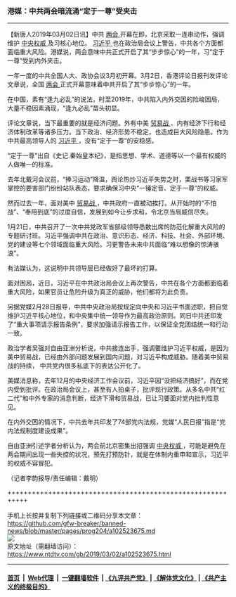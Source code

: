 ### 港媒：中共两会暗流涌“定于一尊”受夹击
------------------------

<div class="post_content">
 <p>
  【新唐人2019年03月02日讯】中共
  <a href="https://www.ntdtv.com/gb/两会.htm">
   两会
  </a>
  开幕在即，北京采取一连串动作，强调维护
  <a href="https://www.ntdtv.com/gb/中央权威.htm">
   中央权威
  </a>
  及习核心地位。
  <a href="https://www.ntdtv.com/gb/习近平.htm">
   习近平
  </a>
  也在政治局会议上警告，中共各个方面都面临重大风险。港媒说，两会意味中共正式开启了其“步步惊心”的一年，习“定于一尊”受到内外夹击。
 </p>
 <p>
  一年一度的中共全国人大、政协会议3月初开幕。3月2日，香港评论日报刊发评论文章说，全国
  <a href="https://www.ntdtv.com/gb/两会.htm">
   两会
  </a>
  正式开幕意味着中共开启了其“步步惊心”的一年。
 </p>
 <p>
  在中国，素有“逢九必乱”的说法，时至2019年，中共陷入内外交困的险峻困局，大量不稳因素涌现，“逢九必乱”苗头初显。
 </p>
 <p>
  评论文章说，当下最重要的就是经济问题。外有中美
  <a href="https://www.ntdtv.com/gb/贸易战.htm">
   贸易战
  </a>
  、内有经济下行和经济体制改革等诸多压力。当下政治、经济形势不稳定，也造成巨大风险隐患。作为中共最高领导人的
  <a href="https://www.ntdtv.com/gb/习近平.htm">
   习近平
  </a>
  ，没有“定于一尊”的安稳感。
 </p>
 <p>
  “定于一尊”出自《史记.秦始皇本纪》，是指思想、学术、道德等以一个最有权威的人做唯一的标准。
 </p>
 <p>
  去年北戴河会议前，“捧习运动”降温，舆论热炒习近平失势之时，栗战书等习家军掌控的要害部门纷纷站队表态，要求确保习中央“一锤定音、定于一尊”的权威。
 </p>
 <p>
  然而过去一年，面对美中
  <a href="https://www.ntdtv.com/gb/贸易战.htm">
   贸易战
  </a>
  ，中共政府一直被动挨打。从开始时的“不怕战”、“奉陪到底”的过度自信，发展到如今让步求和，令北京当局威信尽失。
 </p>
 <p>
  1月21日，中共召开了一次中共党政军省部级领导悉数出席的防范化解重大风险的专题研讨班。习近平强调中共在政治、意识形态、经济、科技、社会、外部环境、党的建设等七个领域面临重大风险。习更警告未来中共面临“难以想像的惊涛骇浪”。
 </p>
 <p>
  有法媒认为，这说明中共领导层已经做好了最坏的打算。
 </p>
 <p>
  面对困局，近日，习近平在中共政治局会议上再次警告，中共在各个方面都面临着重大风险，如果官员让危险升级为真正的威胁，他们都将为此负责。
 </p>
 <p>
  另据党媒2月28日报导，中共中央政治局按规定向中央和习近平书面述职，把自觉维护习近平核心地位，和中央集中统一领导作为最高政治原则。同日中共还印发了“重大事项请示报告条例”，要求加强请示报告工作，以保证全党团结统一和行动一致。
 </p>
 <p>
  政治学者吴强对自由亚洲分析说，中共接连出手，强调要维护习近平权威，是因为美中贸易战，已经由外部问题发展到国内问题，对习近平构成威胁。随着美中贸易战的持续， 中共党内很多私底下的表达公开化了。
 </p>
 <p>
  美媒消息称，去年12月的中央经济工作会议前，习近平因“没把经济搞好”，而在党内受到批评。在政治局会议上，甚至有人拍桌子，批评现行政策。从多名中共“红二代”和中外专家的消息判断，经济下滑和贸易战，已让习要面对党内批判性意见。
 </p>
 <p>
  在内外交困的情况下，中共去年共印发了74部党内法规，党媒“人民日报”指是“党内法规制度建设成果”。
 </p>
 <p>
  自由亚洲引述学者分析认为，两会前北京密集出招强调
  <a href="https://www.ntdtv.com/gb/中央权威.htm">
   中央权威
  </a>
  ，可能是避免在两会期间出现一些失控的状况，预先打预防针，就是在体制内重申和宣示，习近平的权威不容冒犯。
 </p>
 <p>
  （记者李韵报导/责任编辑：戴明）
 </p>
 <div class="single_ad">
 </div>
</div>

+++++++++++++++++++++++++++++++++++++++++++++++++++++++++++<br/><br/>
手机上长按并复制下列链接或二维码分享本文章：<br/>
https://github.com/gfw-breaker/banned-news/blob/master/pages/prog204/a102523675.md <br/>
<a href='https://github.com/gfw-breaker/banned-news/blob/master/pages/prog204/a102523675.md'><img src='https://github.com/gfw-breaker/banned-news/blob/master/pages/prog204/a102523675.md.png'/></a> <br/>
原文地址（需翻墙访问）：https://www.ntdtv.com/gb/2019/03/02/a102523675.html


------------------------
#### [首页](https://github.com/gfw-breaker/banned-news/blob/master/README.md) &nbsp;|&nbsp; [Web代理](https://github.com/labour-camp/helloworld) &nbsp;|&nbsp; [一键翻墙软件](https://github.com/gfw-breaker/nogfw/blob/master/README.md) &nbsp;| [《九评共产党》](https://github.com/gfw-breaker/9ping.md/blob/master/README.md#九评之一评共产党是什么) | [《解体党文化》](https://github.com/gfw-breaker/jtdwh.md/blob/master/README.md) | [《共产主义的终极目的》](https://github.com/gfw-breaker/gczydzjmd.md/blob/master/README.md)

